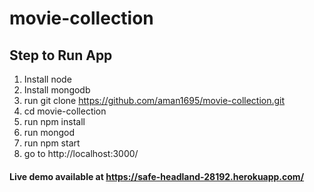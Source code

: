 # movie-collection
## Step to Run App
1. Install node
2. Install mongodb
3. run git clone https://github.com/aman1695/movie-collection.git
4. cd movie-collection
5. run npm install
6. run mongod
7. run npm start
8. go to http://localhost:3000/

#### Live demo available at https://safe-headland-28192.herokuapp.com/
